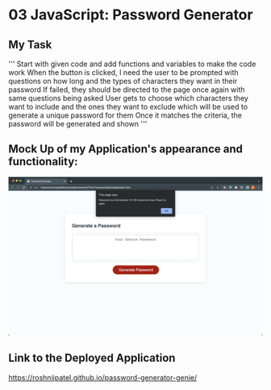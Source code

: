 # 03 JavaScript: Password Generator


## My Task 

'''
Start with given code and add functions and variables to make the code work
When the button is clicked, I need the user to be prompted with questions on how long and the types of characters they want in their password
If failed, they should be directed to the page once again with same questions being asked
User gets to choose which characters they want to include and the ones they want to exclude which will be used to generate a unique password for them
Once it matches the criteria, the password will be generated and shown
'''

## Mock Up of my Application's appearance and functionality:

![The Password Generator application displays a red button to "Generate Password".](./Assets/my-password-generator.png)

## Link to the Deployed Application

https://roshniipatel.github.io/password-generator-genie/ 

